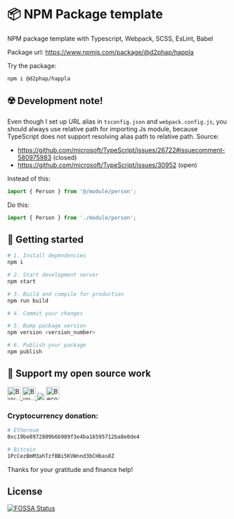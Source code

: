 # 📦 NPM Package template

NPM package template with Typescript, Webpack, SCSS, EsLint, Babel

Package url: https://www.npmjs.com/package/@d2phap/happla

Try the package:
```
npm i @d2phap/happla
```

## ☢️ Development note!
Even though I set up URL alias in `tsconfig.json` and `webpack.config.js`, you should always use relative path for importing Js module, because TypeScript does not support resolving alias path to relative path. Source:
- https://github.com/microsoft/TypeScript/issues/26722#issuecomment-580975983 (closed)
- https://github.com/microsoft/TypeScript/issues/30952 (open)

Instead of this:
```ts
import { Person } from '@/module/person';
```

Do this:
```ts
import { Person } from './module/person';
```

## 🚀 Getting started
```bash
# 1. Install dependencies
npm i

# 2. Start development server
npm start

# 3. Build and compile for production
npm run build

# 4. Commit your changes

# 5. Bump package version
npm version <version_number>

# 6. Publish your package
npm publish
```

## 💖 Support my open source work
<a href="https://www.patreon.com/d2phap" target="_blank" title="Become a patron">
<img src="https://img.shields.io/badge/Patreon-@d2phap%20-e85b46.svg?maxAge=3600" height="30" alt="Buy me a beer?">
</a>

<a href="https://www.paypal.me/d2phap" target="_blank" title="Buy me a beer?">
<img src="https://img.shields.io/badge/PayPal-Donate%20$10%20-0070ba.svg?maxAge=3600" height="30" alt="Buy me a beer?">
</a>
<a href="https://app.fossa.com/projects/git%2Bgithub.com%2Fd2phap%2Fhappla?ref=badge_shield" alt="FOSSA Status"><img src="https://app.fossa.com/api/projects/git%2Bgithub.com%2Fd2phap%2Fhappla.svg?type=shield"/></a>

<a href="https://github.com/sponsors/d2phap" target="_blank" title="Become a sponsor">
<img src="https://img.shields.io/badge/Github-@d2phap-24292e.svg?maxAge=3600" height="30" alt="Become a sponsor">
</a>


### Cryptocurrency donation:

```bash
# Ethereum
0xc19be8972809b6b989f3e4ba16595712ba8e0de4

# Bitcoin
1PcCezBmM3ahTzfBBi5KVWnnd3bCHbas8Z
```

Thanks for your gratitude and finance help!



## License
[![FOSSA Status](https://app.fossa.com/api/projects/git%2Bgithub.com%2Fd2phap%2Fhappla.svg?type=large)](https://app.fossa.com/projects/git%2Bgithub.com%2Fd2phap%2Fhappla?ref=badge_large)